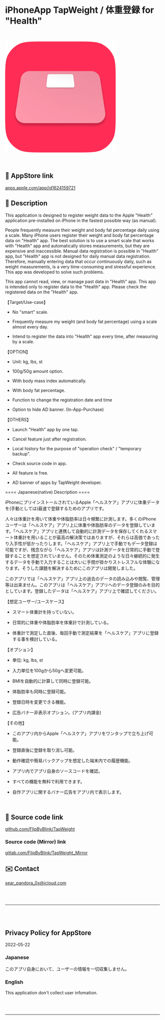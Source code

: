 # iPhoneApp TapWeight / 体重登録 for "Health"

<br>

![](TapWeight/Assets.xcassets/LaunchIcon.imageset/LaunchIcon.png)

<br>

## 🔗 AppStore link

[apps.apple.com/app/id1624159721](https://apps.apple.com/app/id1624159721)

<!-- Manually sync below text between and "Localizable.strings" and "AppStoreConnect/_/Description". -->

## 📄 Description

<!--==== English Description ====-->

This application is designed to register weight data to the Apple "Health" application pre-installed on iPhone in the fastest possible way (as manual).


People frequently measure their weight and body fat percentage daily using a scale. Many iPhone users register their weight and body fat percentage data on "Health" app. The best solution is to use a smart scale that works with "Health" app and automatically stores measurements, but they are expensive and inaccessible. Manual data registration is possible in "Health" app, but "Health" app is not designed for daily manual data registration. Therefore, manually entering data that occur continuously daily, such as weight measurements, is a very time-consuming and stressful experience. This app was developed to solve such problems.


This app cannot read, view, or manage past data in "Health" app. This app is intended only to register data to the "Health" app. Please check the registered data on the "Health" app.

【Target/Use-case】

- No "smart" scale.

- Frequently measure my weight (and body fat percentage) using a scale almost every day.

- Intend to register the data into "Health" app every time, after measuring by a scale.

【OPTION】

- Unit: kg, lbs, st

- 100g/50g amount option.

- With body mass index automatically.

- With body fat percentage.

- Function to change the registration date and time

- Option to hide AD banner. (In-App-Purchase)

【OTHERS】

- Launch "Health" app by one tap.

- Cancel feature just after registration.

- Local history for the purpose of "operation check" / "temporary backup".

- Check source code in app.

- All feature is free.

- AD banner of apps by TapWeight developer.


==== Japanese(native) Description ====

iPhoneにプリインストールされているApple「ヘルスケア」アプリに体重データを(手動としては)最速で登録するためのアプリです。


人々は体重計を用いて体重や体脂肪率は日々頻繁に計測します。多くのiPhoneユーザーは「ヘルスケア」アプリ上に体重や体脂肪率のデータを登録しています。「ヘルスケア」アプリと連携して自動的に計測データを保存してくれるスマート体重計を用いることが最高の解決策ではありますが、それらは高価であったり入手性が低かったりします。「ヘルスケア」アプリ上で手動でもデータ登録は可能ですが、残念ながら「ヘルスケア」アプリは計測データを日常的に手動で登録することを想定されていません。そのため体重測定のような日々継続的に発生するデータを手動で入力することは大いに手間が掛かりストレスフルな体験になります。そうした課題を解決するためにこのアプリは開発しました。


このアプリでは「ヘルスケア」アプリ上の過去のデータの読み込みや閲覧、管理等は出来ません。このアプリは「ヘルスケア」アプリへのデータ登録のみを目的としています。登録したデータは「ヘルスケア」アプリ上で確認してください。

【想定ユーザー/ユースケース】

- スマート体重計を持っていない。

- 日常的に体重や体脂肪率を体重計で計測している。

- 体重計で測定した直後、毎回手動で測定結果を「ヘルスケア」アプリに登録する事を検討している。

【オプション】

- 単位: kg, lbs, st

- 入力単位を100gから50gへ変更可能。

- BMIを自動的に計算して同時に登録可能。

- 体脂肪率も同時に登録可能。

- 登録日時を変更できる機能。

- 広告バナー非表示オプション。(アプリ内課金)

【その他】

- このアプリ内からApple「ヘルスケア」アプリをワンタップで立ち上げ可能。

- 登録直後に登録を取り消し可能。

- 動作確認や簡易バックアップを想定した端末内での履歴機能。

- アプリ内でアプリ自身のソースコードを確認。

- すべての機能を無料で利用できます。

- 自作アプリに関するバナー広告をアプリ内で表示します。




<br>


## 🧰 Source code link

[github.com/FlipByBlink/TapWeight](https://github.com/FlipByBlink/TapWeight)


### Source code (Mirror) link

[gitlab.com/FlipByBlink/TapWeight_Mirror](https://gitlab.com/FlipByBlink/TapWeight_Mirror)


## ✉️ Contact

sear_pandora_0x@icloud.com




<br>

<br>

------

<br>

<br>


## Privacy Policy for AppStore


2022-05-22


### Japanese

このアプリ自身において、ユーザーの情報を一切収集しません。


### English

This application don't collect user infomation.


<br>

<br>

------

<br>

<br>


<!-- URL "Support page for AppStore" -->
<!-- https://flipbyblink.github.io/TapWeight/ -->

<!-- URL "Privacy Policy for AppStore" -->
<!-- https://github.com/FlipByBlink/TapWeight#privacy-policy-for-appstore -->
